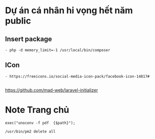 # Dự án cá nhân hi vọng hết năm public

## Insert package
    - php -d memory_limit=-1 /usr/local/bin/composer
## ICon
    - https://freeicons.io/social-media-icon-pack/facebook-icon-14817#
    
##
https://github.com/mad-web/laravel-initializer
    
# Note Trang chủ 
    exec("unoconv -f pdf  {$path}");
    
    /usr/bin/pm2 delete all